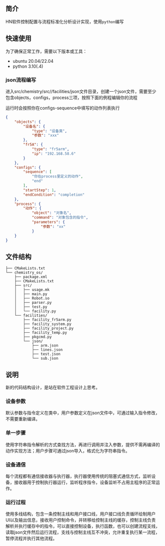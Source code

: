 ## 简介

HN软件控制配置与流程标准化分析设计实现，使用`python`编写

## 快速使用

为了确保正常工作，需要以下版本或工具：

+ ubuntu 20.04/22.04
+ python 3.10(.4)

### json流程编写

进入src/chemistry/src//facilities/json文件目录，创建一个json文件，需要至少包含objects，configs，process三项，按照下面的例程编辑你的流程

运行时会按照你在configs-sequence中填写的动作列表执行
```json
{
    "objects": {
        "设备名": {
            "type": "设备类",
            "参数": "xxx"
        },
        "fr5A": {
            "type": "fr5arm",
            "ip": "192.168.58.6"
        }
    },
    "configs": {
        "sequence": [
            "你在process里定义的动作",
            "end"
        ],
        "startStep": 1,
        "endCondition": "completion"
    },
    "process": {
        "动作": {
            "object": "对象名",
            "command": "对象包含的指令",
            "parameters": {
                "参数": "xx"
            }
    }
}
```


## 文件结构
```shell
├── CMakeLists.txt
└── chemistry_os/
    ├── package.xml
    ├── CMakeLists.txt
    ├── src/
    │   ├── usage.mk
    │   ├── main.py
    │   ├── Robot.so
    │   ├── parser.py
    │   ├── test.py
    │   └── facility.py
    └── facilities/ 
        ├── facility_fr5arm.py
        ├── facility_system.py
        ├── facility_project.py
        ├── facility_temp.py
        ├── pkgcmd.py
        └── json/
            ├── arm.json
            ├── lines.json
            ├── test.json
            └── sub.json
```
## 说明

新的代码结构设计，是站在软件工程设计上思考。

### 设备参数
默认参数与指令定义在类中，用户参数定义在json文件中，可通过输入指令修改，不需要重新编译。
### 单一步骤
使用字符串指令解析的方式查找方法，再进行调用并注入参数，提供不需再编译的动作实现方法；用户步骤可通过json导入，格式化为字符串指令。
### 设备通信
每个流程都有通信接收器与执行器，执行器使用传统的阻塞式通信方式，监听设备，接收器用于控制执行器运行，监听程序指令，设备监听不占用主程序的正常运作。
### 运行过程
使用多线结构，包含一条控制主线和用户接口线，用户接口线负责循环绘制用户UI以及输出信息，接收用户控制命令，并转移给控制主线的缓存，控制主线负责解析并执行缓存中的指令，可以直接控制设备，执行函数，也可以创建流程支线，读取json文件然后运行流程，支线与控制主线互不冲突，允许重复执行某一流程，暂停流程并执行其他流程。
